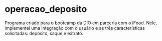 # operacao_deposito

Programa criado para o bootcamp da DIO em parceria com o iFood. Nele, implementei uma integração com o usuário e as três características solicitadas: depósito, saque e extrato.
